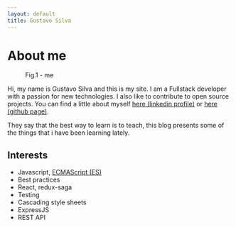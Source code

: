 ```yaml
---
layout: default
title: Gustavo Silva
---
```


<div class="post">
	<h1 class="pageTitle">About me</h1>
	<figure>
		<div class="crop">
			<img src="{{ '/assets/img/me1.jpg' | prepend: site.baseurl }}" alt="">
		</div>
		<figcaption>Fig.1 - me</figcaption>
	</figure>
	<p class="intro">Hi, my name is Gustavo Silva and this is my site. I am a Fullstack developer with a passion for new technologies. I also like to contribute to open source projects. You can find a little about myself <a href="https://www.linkedin.com/in/gustavorssilva/" target="\_blank">here (linkedin profile)</a> or <a href="https://github.com/GustavoRSSilva" target="\_blank">here (github page)</a>.</p>
	<p>They say that the best way to learn is to teach, this blog presents some of the things that i have been learning lately.</p>
	<h2>Interests</h2>
	<ul>
		<li>Javascript, <a href="https://en.wikipedia.org/wiki/ECMAScript">ECMAScript (ES)</a></li>
		<li>Best practices</li>
		<li>React, redux-saga</li>
		<li>Testing</li>
		<li>Cascading style sheets</li>
		<li>ExpressJS</li>
		<li>REST API</li>
	</ul>
</div>
